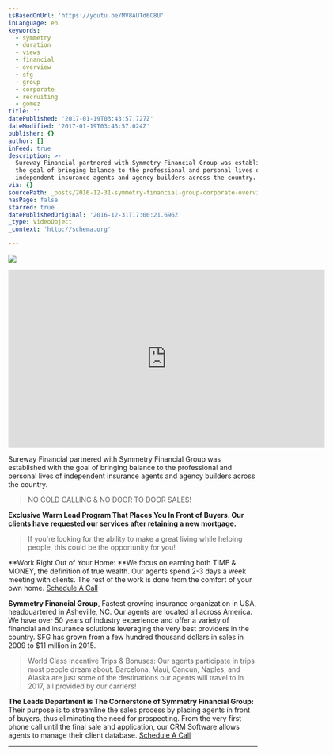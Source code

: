 ```yaml
---
isBasedOnUrl: 'https://youtu.be/MV8AUTd6C8U'
inLanguage: en
keywords:
  - symmetry
  - duration
  - views
  - financial
  - overview
  - sfg
  - group
  - corporate
  - recruiting
  - gomez
title: ''
datePublished: '2017-01-19T03:43:57.727Z'
dateModified: '2017-01-19T03:43:57.024Z'
publisher: {}
author: []
inFeed: true
description: >-
  Sureway Financial partnered with Symmetry Financial Group was established with
  the goal of bringing balance to the professional and personal lives of
  independent insurance agents and agency builders across the country.
via: {}
sourcePath: _posts/2016-12-31-symmetry-financial-group-corporate-overview.md
hasPage: false
starred: true
datePublishedOriginal: '2016-12-31T17:00:21.696Z'
_type: VideoObject
_context: 'http://schema.org'

---
```

![](https://the-grid-user-content.s3-us-west-2.amazonaws.com/d884ccce-a460-4062-8865-2c03e6478cb1.jpg)

<iframe src="https://cdn.embedly.com/widgets/media.html?src=https%3A%2F%2Fwww.youtube.com%2Fembed%2FMV8AUTd6C8U%3Ffeature%3Doembed&amp;url=http%3A%2F%2Fwww.youtube.com%2Fwatch%3Fv%3DMV8AUTd6C8U&amp;image=https%3A%2F%2Fi.ytimg.com%2Fvi%2FMV8AUTd6C8U%2Fhqdefault.jpg&amp;key=b7d04c9b404c499eba89ee7072e1c4f7&amp;type=text%2Fhtml&amp;schema=youtube" width="640" height="360" scrolling="no" frameborder="0" allowfullscreen="" style=""></iframe>

Sureway Financial partnered with Symmetry Financial Group was established with the goal of bringing balance to the professional and personal lives of independent insurance agents and agency builders across the country.

> NO COLD CALLING & NO DOOR TO DOOR SALES!

**Exclusive Warm Lead Program That Places You In Front of Buyers. Our clients have requested our services after retaining a new mortgage.**

> If you're looking for the ability to make a great living while helping people, this could be the opportunity for you!

**Work Right Out of Your Home: **We focus on earning both TIME & MONEY, the definition of true wealth. Our agents spend 2-3 days a week meeting with clients. The rest of the work is done from the comfort of your own home.
[Schedule A Call][0]

**Symmetry Financial Group**, Fastest growing insurance organization in USA, headquartered in Asheville, NC. Our agents are located all across America. We have over 50 years of industry experience and offer a variety of financial and insurance solutions leveraging the very best providers in the country. SFG has grown from a few hundred thousand dollars in sales in 2009 to $11 million in 2015\.

> World Class Incentive Trips & Bonuses: Our agents participate in trips most people dream about. Barcelona, Maui, Cancun, Naples, and Alaska are just some of the destinations our agents will travel to in 2017, all provided by our carriers!

**The Leads Department is The Cornerstone of Symmetry Financial Group:** Their purpose is to streamline the sales process by placing agents in front of buyers, thus eliminating the need for prospecting. From the very first phone call until the final sale and application, our CRM Software allows agents to manage their client database.
[Schedule A Call][0]

---



[0]: https://calendly.com/surewaytolive